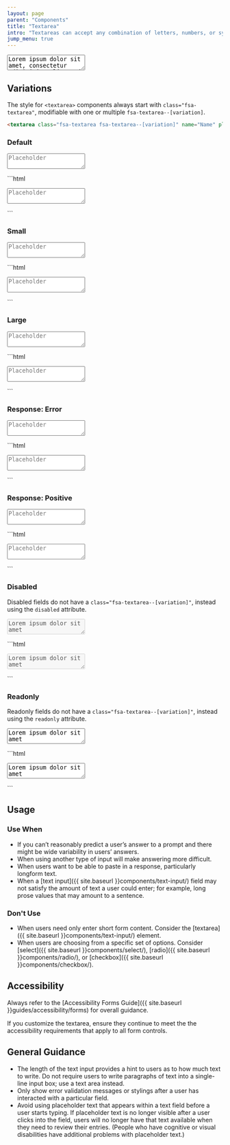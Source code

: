 ```yaml
---
layout: page
parent: "Components"
title: "Textarea"
intro: "Textareas can accept any combination of letters, numbers, or symbols - typically longform user entry across multiple lines."
jump_menu: true
---
```


<div class="ds-preview">
  <p>
    <textarea class="fsa-textarea" name="Name" placeholder="Placeholder">Lorem ipsum dolor sit amet, consectetur adipisicing elit, sed do eiusmod tempor incididunt ut labore et dolore magna aliqua. Ut enim ad minim veniam, quis nostrud exercitation ullamco laboris nisi ut aliquip ex ea commodo consequat. Duis aute irure dolor in reprehenderit in voluptate velit esse cillum dolore eu fugiat nulla pariatur. Excepteur sint occaecat cupidatat non proident, sunt in culpa qui officia deserunt mollit anim id est laborum.</textarea>
  </p>
</div>

## Variations

The style for `<textarea>` components always start with `class="fsa-textarea"`, modifiable with one or multiple `fsa-textarea--[variation]`.

```html
<textarea class="fsa-textarea fsa-textarea--[variation]" name="Name" placeholder="Placeholder"></textarea>
```

### Default

<div class="ds-preview">
  <p><textarea class="fsa-textarea" name="1324hgxi" placeholder="Placeholder"></textarea></p>
</div>
```html
<p><textarea class="fsa-textarea" name="1324hgxi" placeholder="Placeholder"></textarea></p>
```

### Small

<div class="ds-preview">
  <p><textarea class="fsa-textarea fsa-textarea--small" name="hj8h23gxi" placeholder="Placeholder"></textarea></p>
</div>
```html
<p><textarea class="fsa-textarea fsa-textarea--small" name="hj8h23gxi" placeholder="Placeholder"></textarea></p>
```

### Large

<div class="ds-preview">
  <p><textarea class="fsa-textarea fsa-textarea--large" name="hj8h2hjkjxi" placeholder="Placeholder"></textarea></p>
</div>
```html
<p><textarea class="fsa-textarea fsa-textarea--large" name="hj8h2hjkjxi" placeholder="Placeholder"></textarea></p>
```

### Response: Error

<div class="ds-preview">
  <p><textarea class="fsa-textarea fsa-textarea--error" name="hloremjkjxi" placeholder="Placeholder"></textarea></p>
</div>
```html
<p><textarea class="fsa-textarea fsa-textarea--error" name="hloremjkjxi" placeholder="Placeholder"></textarea></p>
```

### Response: Positive

<div class="ds-preview">
  <p><textarea class="fsa-textarea fsa-textarea--positive" name="hloremipsxi" placeholder="Placeholder"></textarea></p>
</div>
```html
<p><textarea class="fsa-textarea fsa-textarea--positive" name="hloremipsxi" placeholder="Placeholder"></textarea></p>
```

### Disabled

Disabled fields do not have a `class="fsa-textarea--[variation]"`, instead using the `disabled` attribute.

<div class="ds-preview">
  <p><textarea class="fsa-textarea" disabled="disabled" name="iephg" placeholder="Placeholder">Lorem ipsum dolor sit amet</textarea></p>
</div>
```html
<p><textarea class="fsa-textarea" disabled="disabled" name="iephg" placeholder="Placeholder">Lorem ipsum dolor sit amet</textarea></p>
```

### Readonly

Readonly fields do not have a `class="fsa-textarea--[variation]"`, instead using the `readonly` attribute.

<div class="ds-preview">
  <p><textarea class="fsa-textarea" readonly="readonly" name="ilozuphg" placeholder="Placeholder">Lorem ipsum dolor sit amet</textarea></p>
</div>
```html
<p><textarea class="fsa-textarea" readonly="readonly" name="ilozuphg" placeholder="Placeholder">Lorem ipsum dolor sit amet</textarea></p>
```

## Usage

### Use When

* If you can’t reasonably predict a user’s answer to a prompt and there might be wide variability in users’ answers.
* When using another type of input will make answering more difficult.
* When users want to be able to paste in a response, particularly longform text.
* When a [text input]({{ site.baseurl }}components/text-input/) field may not satisfy the amount of text a user could enter; for example, long prose values that may amount to a sentence.

### Don't Use

* When users need only enter short form content. Consider the [textarea]({{ site.baseurl }}components/text-input/) element.
* When users are choosing from a specific set of options. Consider [select]({{ site.baseurl }}components/select/), [radio]({{ site.baseurl }}components/radio/), or [checkbox]({{ site.baseurl }}components/checkbox/).


## Accessibility

Always refer to the [Accessibility Forms Guide]({{ site.baseurl }}guides/accessibility/forms) for overall guidance.

If you customize the textarea, ensure they continue to meet the the accessibility requirements that apply to all form controls.

## General Guidance

* The length of the text input provides a hint to users as to how much text to write. Do not require users to write paragraphs of text into a single-line input box; use a text area instead.
* Only show error validation messages or stylings after a user has interacted with a particular field.
* Avoid using placeholder text that appears within a text field before a user starts typing. If placeholder text is no longer visible after a user clicks into the field, users will no longer have that text available when they need to review their entries. (People who have cognitive or visual disabilities have additional problems with placeholder text.)

<!-- ## Related Resources

* [Lorem](lorem)
* [Ipsum](ipsum)
* [Dolor](dolor)
* [Sit](sit)
* [Amet](amet) -->

